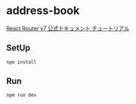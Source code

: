 # address-book

[React Router v7 公式ドキュメント チュートリアル](https://react-router-docs-ja.techtalk.jp/tutorials/address-book)

## SetUp

```sh
npm install
```

## Run

```sh
npm run dev
```
